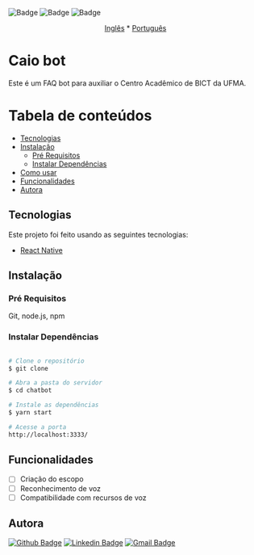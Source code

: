 ![Badge](https://img.shields.io/badge/version-0.1.0-blue)
![Badge](https://img.shields.io/badge/status-unfinished-red)
![Badge](https://img.shields.io/badge/license-MIT-brightgreen)

<p align="center">
  <a href="README-en.md">Inglês</a>
  *
  <a href="README.md">Português</a>
</p>

# Caio bot
Este é um FAQ bot para auxiliar o Centro Acadêmico de BICT da UFMA.

Tabela de conteúdos
=================
<!--ts-->
   * [Tecnologias](#tecnologias)
   * [Instalação](#instalaçao)
      * [Pré Requisitos](#pré-requisitos)
      * [Instalar Dependências](#instalar-dependências)
   * [Como usar](#como-usar)
   * [Funcionalidades](#funcionalidades)
   * [Autora](#autora)
<!--te-->

## Tecnologias
Este projeto foi feito usando as seguintes tecnologias:
<ul>
<li><a href="https://reactnative.dev/">React Native</a></li>
</ul>

## Instalação
### Pré Requisitos
Git, node.js, npm

### Instalar Dependências
```bash

# Clone o repositório
$ git clone 

# Abra a pasta do servidor
$ cd chatbot

# Instale as dependências
$ yarn start

# Acesse a porta 
http://localhost:3333/
```
## Funcionalidades
- [ ] Criação do escopo
- [ ] Reconhecimento de voz
- [ ] Compatibilidade com recursos de voz

## Autora
[![Github Badge](https://img.shields.io/badge/-Github-000?style=flat-square&logo=Github&logoColor=white&link=https://github.com/3salles)](https://github.com/3salles)
[![Linkedin Badge](https://img.shields.io/badge/-LinkedIn-blue?style=flat-square&logo=Linkedin&logoColor=white&link=https://www.linkedin.com/in/beatriz-salles-b701a31a6)](https://www.linkedin.com/in/beatriz-salles-b701a31a6/)
[![Gmail Badge](https://img.shields.io/badge/-Gmail-c14438?style=flat-square&logo=Gmail&logoColor=white&link=mailto:beatrizsallesss@gmail.com)](mailto:beatrizsallesss@gmail.com)

